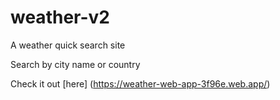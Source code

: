 # weather-v2
A weather quick search site

Search by city name or country

Check it out [here] (https://weather-web-app-3f96e.web.app/)

